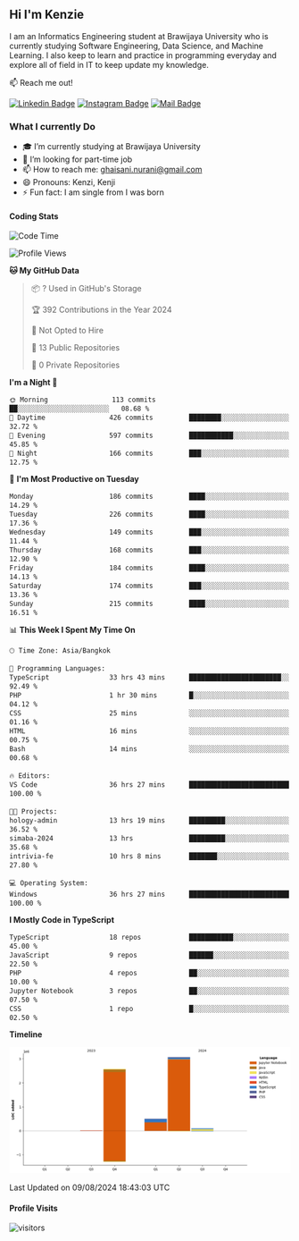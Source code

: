## Hi I'm Kenzie


I am an Informatics Engineering student at Brawijaya University who is currently studying Software Engineering, Data Science, and Machine Learning. I also keep to learn and practice in programming everyday and explore all of field in IT to keep update my knowledge.

:mailbox: Reach me out!

[![Linkedin Badge](https://img.shields.io/badge/-Kenzie_Taqiyassar-0e76a8?style=flat&labelColor=0e76a8&logo=linkedin&logoColor=white)](https://www.linkedin.com/in/kenzie-taqiyassar-37458b1aa/) 
[![Instagram Badge](https://img.shields.io/badge/-@__kenziehh_-e84393?style=flat&labelColor=e84393&logo=instagram&logoColor=white)](https://www.instagram.com/_kenziehh/) 
[![Mail Badge](https://img.shields.io/badge/-ghaisani.nurani-c0392b?style=flat&labelColor=c0392b&logo=gmail&logoColor=white)](mailto:ghaisani.nurani@gmail.com)

### What I currently Do

- 🎓 I’m currently studying at Brawijaya University
- 💼 I’m looking for part-time job
- 📫 How to reach me: ghaisani.nurani@gmail.com
- 😄 Pronouns: Kenzi, Kenji
- ⚡ Fun fact: I am single from I was born

#### Coding Stats
<!--START_SECTION:waka-->
![Code Time](http://img.shields.io/badge/Code%20Time-537%20hrs%209%20mins-blue)

![Profile Views](http://img.shields.io/badge/Profile%20Views-1-blue)

**🐱 My GitHub Data** 

> 📦 ? Used in GitHub's Storage 
 > 
> 🏆 392 Contributions in the Year 2024
 > 
> 🚫 Not Opted to Hire
 > 
> 📜 13 Public Repositories 
 > 
> 🔑 0 Private Repositories 
 > 
**I'm a Night 🦉** 

```text
🌞 Morning                113 commits         ██░░░░░░░░░░░░░░░░░░░░░░░   08.68 % 
🌆 Daytime                426 commits         ████████░░░░░░░░░░░░░░░░░   32.72 % 
🌃 Evening                597 commits         ███████████░░░░░░░░░░░░░░   45.85 % 
🌙 Night                  166 commits         ███░░░░░░░░░░░░░░░░░░░░░░   12.75 % 
```
📅 **I'm Most Productive on Tuesday** 

```text
Monday                   186 commits         ████░░░░░░░░░░░░░░░░░░░░░   14.29 % 
Tuesday                  226 commits         ████░░░░░░░░░░░░░░░░░░░░░   17.36 % 
Wednesday                149 commits         ███░░░░░░░░░░░░░░░░░░░░░░   11.44 % 
Thursday                 168 commits         ███░░░░░░░░░░░░░░░░░░░░░░   12.90 % 
Friday                   184 commits         ████░░░░░░░░░░░░░░░░░░░░░   14.13 % 
Saturday                 174 commits         ███░░░░░░░░░░░░░░░░░░░░░░   13.36 % 
Sunday                   215 commits         ████░░░░░░░░░░░░░░░░░░░░░   16.51 % 
```


📊 **This Week I Spent My Time On** 

```text
🕑︎ Time Zone: Asia/Bangkok

💬 Programming Languages: 
TypeScript               33 hrs 43 mins      ███████████████████████░░   92.49 % 
PHP                      1 hr 30 mins        █░░░░░░░░░░░░░░░░░░░░░░░░   04.12 % 
CSS                      25 mins             ░░░░░░░░░░░░░░░░░░░░░░░░░   01.16 % 
HTML                     16 mins             ░░░░░░░░░░░░░░░░░░░░░░░░░   00.75 % 
Bash                     14 mins             ░░░░░░░░░░░░░░░░░░░░░░░░░   00.68 % 

🔥 Editors: 
VS Code                  36 hrs 27 mins      █████████████████████████   100.00 % 

🐱‍💻 Projects: 
hology-admin             13 hrs 19 mins      █████████░░░░░░░░░░░░░░░░   36.52 % 
simaba-2024              13 hrs              █████████░░░░░░░░░░░░░░░░   35.68 % 
intrivia-fe              10 hrs 8 mins       ███████░░░░░░░░░░░░░░░░░░   27.80 % 

💻 Operating System: 
Windows                  36 hrs 27 mins      █████████████████████████   100.00 % 
```

**I Mostly Code in TypeScript** 

```text
TypeScript               18 repos            ███████████░░░░░░░░░░░░░░   45.00 % 
JavaScript               9 repos             ██████░░░░░░░░░░░░░░░░░░░   22.50 % 
PHP                      4 repos             ██░░░░░░░░░░░░░░░░░░░░░░░   10.00 % 
Jupyter Notebook         3 repos             ██░░░░░░░░░░░░░░░░░░░░░░░   07.50 % 
CSS                      1 repo              █░░░░░░░░░░░░░░░░░░░░░░░░   02.50 % 
```



**Timeline**

![Lines of Code chart](https://raw.githubusercontent.com/kenziehh/kenziehh/master/assets/bar_graph.png)


 Last Updated on 09/08/2024 18:43:03 UTC
<!--END_SECTION:waka-->


#### Profile Visits

![visitors](https://visitor-badge.glitch.me/badge?page_id=kenziehh.kenziehh)





